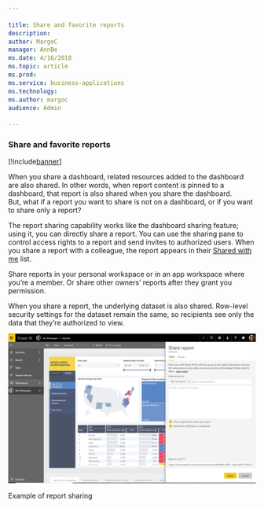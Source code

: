 ```yaml
---

title: Share and favorite reports
description: 
author: MargoC
manager: AnnBe
ms.date: 4/16/2018
ms.topic: article
ms.prod: 
ms.service: business-applications
ms.technology: 
ms.author: margoc
audience: Admin

---
```

### Share and favorite reports

[!include[banner](../../includes/banner.md)]




When you share a dashboard, related resources added to the dashboard are also
shared. In other words, when report content is pinned to a dashboard, that
report is also shared when you share the dashboard. But, what if a report you
want to share is not on a dashboard, or if you want to share only a report?

The report sharing capability works like the dashboard sharing feature; using
it, you can directly share a report. You can use the sharing pane to control
access rights to a report and send invites to authorized users. When you share a
report with a colleague, the report appears in their [Shared with
me](https://docs.microsoft.com/en-us/power-bi/service-shared-with-me) list.

Share reports in your personal workspace or in an app workspace where you’re a
member. Or share other owners’ reports after they grant you permission.

When you share a report, the underlying dataset is also shared. Row-level
security settings for the dataset remain the same, so recipients see only the
data that they’re authorized to view.

![A screenshot example of report sharing](media/share-and-favorite-reports-1.png "A screenshot example of report sharing")

Example of report sharing
